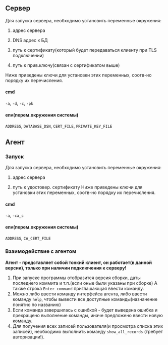 ## Сервер
Для запуска сервера, необходимо 
установить переменные окружения:
1) адрес сервера

2) DNS адрес к БД

3) путь к сертификату(который будет передаваться клиенту при TLS подключении)

4) путь к прив.ключу(связан с сертификатом выше)

Ниже приведены ключи для установки этих переменных, соотв-но порядку их перечисления.
#### сmd
`-a`, `-d`, `-c`, `-pk`

#### env(перем.окружения системы)
`ADDRESS`, `DATABASE_DSN`, `CERT_FILE`, `PRIVATE_KEY_FILE`

## Агент
### Запуск
Для запуска сервера, необходимо
установить переменные окружения:
1) адрес сервера

2) путь к удостовер. сертификату
Ниже приведены ключи для установки этих переменных, соотв-но порядку их перечисления.
#### сmd
`-a`, `-ca_c`

#### env(перем.окружения системы)
`ADDRESS`, `CA_CERT_FILE`

### Взаимодействие с агентом
**Агент - представляет собой тонкий клиент, он работает(в данной версии),
только при наличии подключения к серверу!**

1. При запуске программы отобразится 
версия сборки, даты последнего коммита и т.п.(если оные были указаны при сборке)
А также строка `Enter command` приглашающая ввести команду.
2. Можно либо ввести команду интерфейса агента, либо ввести команду `help`,
чтобы вывести все доступные команды(назначение понятно по названию)
3. Если команда завершилась с ошибкой - будет выведена ошибка и прекращено выполнение команды,
иначе предложено ввести новую команду.
4. Для получения всех записей пользователя(и просмотра списка этих записей),
необходимо выполнить команду `show_all_records` (требует авторизации!).


